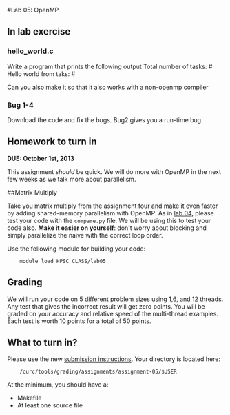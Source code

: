 #Lab 05: OpenMP

## In lab exercise

### hello_world.c

Write a program that prints the following output
Total number of tasks: #   
Hello world from taks: # 

Can you also make it so that it also works with a non-openmp compiler

### Bug 1-4

Download the code and fix the bugs. Bug2 gives you a run-time bug.


## Homework to turn in

__DUE: October 1st, 2013__

This assignment *should* be quick.  We will do more with OpenMP in the next few weeks as we talk more about parallelism.

##Matrix Multiply

Take you matrix multiply from the assignment four and make it even faster by adding shared-memory parallelism with OpenMP.  As in [lab 04](https://github.com/ResearchComputing/HPSC-Fall-2013/tree/master/lab/lab-04), please test your code with the `compare.py` file.  We will be using this to test your code also.
**Make it easier on yourself**: don't worry about blocking and simply parallelize the naive with the correct loop order.

Use the following module for building your code:

        module load HPSC_CLASS/lab05

## Grading

We will run your code on 5 different problem sizes using 1,6, and 12 threads.  Any test that gives the incorrect result will get zero points.  You will be graded on your accuracy and relative speed of the multi-thread examples.  Each test is worth 10 points for a total of 50 points.  

## What to turn in?

Please use the new [submission instructions](https://github.com/ResearchComputing/HPSC-Fall-2013/tree/master/lab/submission_instructions).  Your 
directory is located here:
        
        /curc/tools/grading/assignments/assignment-05/$USER

At the minimum, you should have a:

- Makefile
- At least one source file




